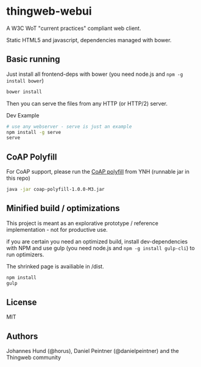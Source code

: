 # thingweb-webui
A W3C WoT "current practices" compliant web client.

Static HTML5 and javascript, dependencies managed with bower.

## Basic running
Just install all frontend-deps with bower (you need node.js and ``npm -g install bower``)
```bash
bower install
```
Then you can serve the files from any HTTP (or HTTP/2) server. 
 
Dev Example
```bash
# use any webserver - serve is just an example
npm install -g serve
serve
```
## CoAP Polyfill

For CoAP support, please run the [CoAP polyfill](https://github.com/ynh/coap-polyfill) from YNH (runnable jar in this repo)

```bash
java -jar coap-polyfill-1.0.0-M3.jar
```

## Minified build / optimizations
This project is meant as an explorative prototype / reference implementation - not for productive use.

if you are certain you need an optimized build, install dev-dependencies with NPM 
and use gulp (you need node.js and ``npm -g install gulp-cli``) to run optimizers.

The shrinked page is availiable in /dist.

```bash
npm install 
gulp
```

## License 
MIT

## Authors
Johannes Hund (@horus), Daniel Peintner (@danielpeintner) and the Thingweb community